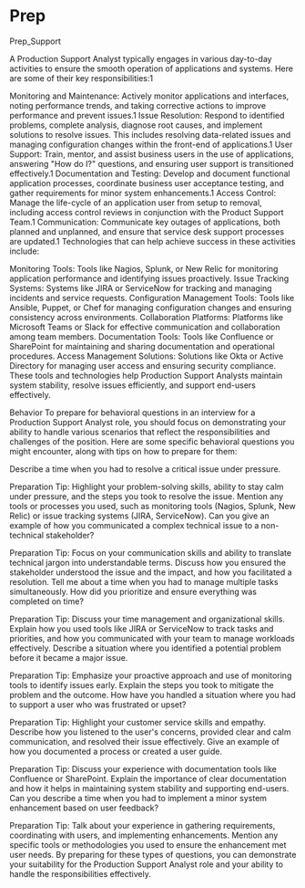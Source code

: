 # Prep
Prep_Support

A Production Support Analyst typically engages in various day-to-day activities to ensure the smooth operation of applications and systems. Here are some of their key responsibilities:1

Monitoring and Maintenance: Actively monitor applications and interfaces, noting performance trends, and taking corrective actions to improve performance and prevent issues.1
Issue Resolution: Respond to identified problems, complete analysis, diagnose root causes, and implement solutions to resolve issues. This includes resolving data-related issues and managing configuration changes within the front-end of applications.1
User Support: Train, mentor, and assist business users in the use of applications, answering "How do I?" questions, and ensuring user support is transitioned effectively.1
Documentation and Testing: Develop and document functional application processes, coordinate business user acceptance testing, and gather requirements for minor system enhancements.1
Access Control: Manage the life-cycle of an application user from setup to removal, including access control reviews in conjunction with the Product Support Team.1
Communication: Communicate key outages of applications, both planned and unplanned, and ensure that service desk support processes are updated.1
Technologies that can help achieve success in these activities include:

Monitoring Tools: Tools like Nagios, Splunk, or New Relic for monitoring application performance and identifying issues proactively.
Issue Tracking Systems: Systems like JIRA or ServiceNow for tracking and managing incidents and service requests.
Configuration Management Tools: Tools like Ansible, Puppet, or Chef for managing configuration changes and ensuring consistency across environments.
Collaboration Platforms: Platforms like Microsoft Teams or Slack for effective communication and collaboration among team members.
Documentation Tools: Tools like Confluence or SharePoint for maintaining and sharing documentation and operational procedures.
Access Management Solutions: Solutions like Okta or Active Directory for managing user access and ensuring security compliance.
These tools and technologies help Production Support Analysts maintain system stability, resolve issues efficiently, and support end-users effectively.



Behavior
To prepare for behavioral questions in an interview for a Production Support Analyst role, you should focus on demonstrating your ability to handle various scenarios that reflect the responsibilities and challenges of the position. Here are some specific behavioral questions you might encounter, along with tips on how to prepare for them:

Describe a time when you had to resolve a critical issue under pressure.

Preparation Tip: Highlight your problem-solving skills, ability to stay calm under pressure, and the steps you took to resolve the issue. Mention any tools or processes you used, such as monitoring tools (Nagios, Splunk, New Relic) or issue tracking systems (JIRA, ServiceNow).
Can you give an example of how you communicated a complex technical issue to a non-technical stakeholder?

Preparation Tip: Focus on your communication skills and ability to translate technical jargon into understandable terms. Discuss how you ensured the stakeholder understood the issue and the impact, and how you facilitated a resolution.
Tell me about a time when you had to manage multiple tasks simultaneously. How did you prioritize and ensure everything was completed on time?

Preparation Tip: Discuss your time management and organizational skills. Explain how you used tools like JIRA or ServiceNow to track tasks and priorities, and how you communicated with your team to manage workloads effectively.
Describe a situation where you identified a potential problem before it became a major issue.

Preparation Tip: Emphasize your proactive approach and use of monitoring tools to identify issues early. Explain the steps you took to mitigate the problem and the outcome.
How have you handled a situation where you had to support a user who was frustrated or upset?

Preparation Tip: Highlight your customer service skills and empathy. Describe how you listened to the user's concerns, provided clear and calm communication, and resolved their issue effectively.
Give an example of how you documented a process or created a user guide.

Preparation Tip: Discuss your experience with documentation tools like Confluence or SharePoint. Explain the importance of clear documentation and how it helps in maintaining system stability and supporting end-users.
Can you describe a time when you had to implement a minor system enhancement based on user feedback?

Preparation Tip: Talk about your experience in gathering requirements, coordinating with users, and implementing enhancements. Mention any specific tools or methodologies you used to ensure the enhancement met user needs.
By preparing for these types of questions, you can demonstrate your suitability for the Production Support Analyst role and your ability to handle the responsibilities effectively.
